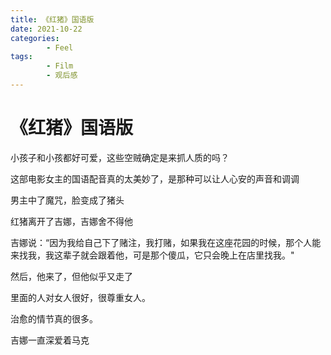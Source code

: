 ```yaml
---
title: 《红猪》国语版
date: 2021-10-22
categories:
        - Feel
tags:
        - Film
        - 观后感
---
```


# 《红猪》国语版

小孩子和小孩都好可爱，这些空贼确定是来抓人质的吗？

这部电影女主的国语配音真的太美妙了，是那种可以让人心安的声音和调调

男主中了魔咒，脸变成了猪头

红猪离开了吉娜，吉娜舍不得他

吉娜说：“因为我给自己下了赌注，我打赌，如果我在这座花园的时候，那个人能来找我，我这辈子就会跟着他，可是那个傻瓜，它只会晚上在店里找我。"

然后，他来了，但他似乎又走了

里面的人对女人很好，很尊重女人。

治愈的情节真的很多。

吉娜一直深爱着马克
